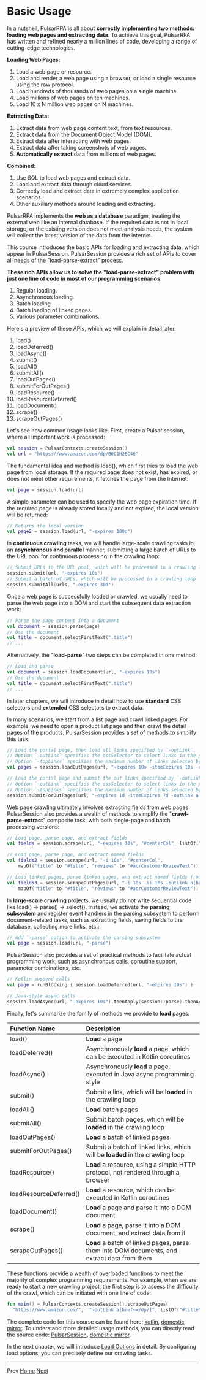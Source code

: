 Basic Usage
=

In a nutshell, PulsarRPA is all about **correctly implementing two methods: loading web pages and extracting data**. To achieve this goal, PulsarRPA has written and refined nearly a million lines of code, developing a range of cutting-edge technologies.

**Loading Web Pages:**

1. Load a web page or resource.
2. Load and render a web page using a browser, or load a single resource using the raw protocol.
3. Load hundreds of thousands of web pages on a single machine.
4. Load millions of web pages on ten machines.
5. Load 10 x N million web pages on N machines.

**Extracting Data:**

1. Extract data from web page content text, from text resources.
2. Extract data from the Document Object Model (DOM).
3. Extract data after interacting with web pages.
4. Extract data after taking screenshots of web pages.
5. **Automatically extract** data from millions of web pages.

**Combined:**

1. Use SQL to load web pages and extract data.
2. Load and extract data through cloud services.
3. Correctly load and extract data in extremely complex application scenarios.
4. Other auxiliary methods around loading and extracting.

PulsarRPA implements the **web as a database** paradigm, treating the external web like an internal database. If the required data is not in local storage, or the existing version does not meet analysis needs, the system will collect the latest version of the data from the internet.

This course introduces the basic APIs for loading and extracting data, which appear in PulsarSession. PulsarSession provides a rich set of APIs to cover all needs of the "load-parse-extract" process.

**These rich APIs allow us to solve the "load-parse-extract" problem with just one line of code in most of our programming scenarios:**

1. Regular loading.
2. Asynchronous loading.
3. Batch loading.
4. Batch loading of linked pages.
5. Various parameter combinations.

Here's a preview of these APIs, which we will explain in detail later.

1. load()
2. loadDeferred()
3. loadAsync()
4. submit()
5. loadAll()
6. submitAll()
7. loadOutPages()
8. submitForOutPages()
9. loadResource()
10. loadResourceDeferred()
11. loadDocument()
12. scrape()
13. scrapeOutPages()

Let's see how common usage looks like. First, create a Pulsar session, where all important work is processed:

```kotlin
val session = PulsarContexts.createSession()
val url = "https://www.amazon.com/dp/B0C1H26C46"
```

The fundamental idea and method is load(), which first tries to load the web page from local storage. If the required page does not exist, has expired, or does not meet other requirements, it fetches the page from the Internet:

```kotlin
val page = session.load(url)
```

A simple parameter can be used to specify the web page expiration time. If the required page is already stored locally and not expired, the local version will be returned:

```kotlin
// Returns the local version
val page2 = session.load(url, "-expires 100d")
```

In **continuous crawling** tasks, we will handle large-scale crawling tasks in an **asynchronous and parallel** manner, submitting a large batch of URLs to the URL pool for continuous processing in the crawling loop:

```kotlin
// Submit URLs to the URL pool, which will be processed in a crawling loop
session.submit(url, "-expires 10s")
// Submit a batch of URLs, which will be processed in a crawling loop
session.submitAll(urls, "-expires 30d")
```

Once a web page is successfully loaded or crawled, we usually need to parse the web page into a DOM and start the subsequent data extraction work:

```kotlin
// Parse the page content into a document
val document = session.parse(page)
// Use the document
val title = document.selectFirstText(".title")
// ...
```

Alternatively, the "**load-parse**" two steps can be completed in one method:

```kotlin
// Load and parse
val document = session.loadDocument(url, "-expires 10s")
// Use the document
val title = document.selectFirstText(".title")
// ...
```

In later chapters, we will introduce in detail how to use **standard** CSS selectors and **extended** CSS selectors to extract data.

In many scenarios, we start from a list page and crawl linked pages. For example, we need to open a product list page and then crawl the detail pages of the products. PulsarSession provides a set of methods to simplify this task:

```kotlin
// Load the portal page, then load all links specified by `-outLink`.
// Option `-outLink` specifies the cssSelector to select links in the portal page to load.
// Option `-topLinks` specifies the maximum number of links selected by `-outLink`.
val pages = session.loadOutPages(url, "-expires 10s -itemExpires 10s -outLink a[href~=/dp/] -topLinks 10")

// Load the portal page and submit the out links specified by `-outLink` to the URL pool.
// Option `-outLink` specifies the cssSelector to select links in the portal page to submit.
// Option `-topLinks` specifies the maximum number of links selected by `-outLink`.
session.submitForOutPages(url, "-expires 1d -itemExpires 7d -outLink a[href~=/dp/] -topLinks 10")
```

Web page crawling ultimately involves extracting fields from web pages. PulsarSession also provides a wealth of methods to simplify the "**crawl-parse-extract**" composite task, with both single-page and batch processing versions:

```kotlin
// Load page, parse page, and extract fields
val fields = session.scrape(url, "-expires 10s", "#centerCol", listOf("#title", "#acrCustomerReviewText"))

// Load page, parse page, and extract named fields
val fields2 = session.scrape(url, "-i 10s", "#centerCol",
    mapOf("title" to "#title", "reviews" to "#acrCustomerReviewText"))

// Load linked pages, parse linked pages, and extract named fields from linked pages
val fields3 = session.scrapeOutPages(url, "-i 10s -ii 10s -outLink a[href~=/dp/] -topLink 10", "#centerCol",
    mapOf("title" to "#title", "reviews" to "#acrCustomerReviewText"))
```

In **large-scale crawling** projects, we usually do not write sequential code like load() -> parse() -> select(). Instead, we activate the **parsing subsystem** and register event handlers in the parsing subsystem to perform document-related tasks, such as extracting fields, saving fields to the database, collecting more links, etc.:

```kotlin
// Add `-parse` option to activate the parsing subsystem
val page = session.load(url, "-parse")
```

PulsarSession also provides a set of practical methods to facilitate actual programming work, such as asynchronous calls, coroutine support, parameter combinations, etc.

```kotlin
// Kotlin suspend calls
val page = runBlocking { session.loadDeferred(url, "-expires 10s") }

// Java-style async calls
session.loadAsync(url, "-expires 10s").thenApply(session::parse).thenAccept(session::export)
```

Finally, let's summarize the family of methods we provide to **load** pages:

| Function Name | Description |
|:-------------|:----------|
| load() | **Load** a page |
| loadDeferred() | Asynchronously **load** a page, which can be executed in Kotlin coroutines |
| loadAsync() | Asynchronously **load** a page, executed in Java async programming style |
| submit() | Submit a link, which will be **loaded** in the crawling loop |
| loadAll() | **Load** batch pages |
| submitAll() | Submit batch pages, which will be **loaded** in the crawling loop |
| loadOutPages() | **Load** a batch of linked pages |
| submitForOutPages() | Submit a batch of linked links, which will be **loaded** in the crawling loop |
| loadResource() | **Load** a resource, using a simple HTTP protocol, not rendered through a browser |
| loadResourceDeferred() | **Load** a resource, which can be executed in Kotlin coroutines |
| loadDocument() | **Load** a page and parse it into a DOM document |
| scrape() | **Load** a page, parse it into a DOM document, and extract data from it |
| scrapeOutPages() | **Load** a batch of linked pages, parse them into DOM documents, and extract data from them |

These functions provide a wealth of overloaded functions to meet the majority of complex programming requirements. For example, when we are ready to start a new crawling project, the first step is to assess the difficulty of the crawl, which can be initiated with one line of code:

```kotlin
fun main() = PulsarContexts.createSession().scrapeOutPages(
  "https://www.amazon.com/",  "-outLink a[href~=/dp/]", listOf("#title", "#acrCustomerReviewText"))
```

The complete code for this course can be found here: [kotlin](../../pulsar-app/pulsar-examples/src/main/kotlin/ai/platon/pulsar/examples/_0_BasicUsage.kt), [domestic mirror](https://gitee.com/platonai_galaxyeye/PulsarRPA/blob/1.10.x/pulsar-app/pulsar-examples/src/main/kotlin/ai/platon/pulsar/examples/_0_BasicUsage.kt). To understand more detailed usage methods, you can directly read the source code: [PulsarSession](../../../pulsar-skeleton/src/main/kotlin/ai/platon/pulsar/session/PulsarSession.kt), [domestic mirror](https://gitee.com/platonai_galaxyeye/PulsarRPA/blob/1.10.x/pulsar-skeleton/src/main/kotlin/ai/platon/pulsar/session/PulsarSession.kt).

In the next chapter, we will introduce [Load Options](3load-options.md) in detail. By configuring load options, you can precisely define our crawling tasks.

------

Prev [Home](1home.md) [Next](3load-options.md)
